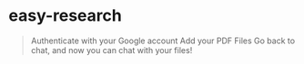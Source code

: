 # easy-research

>Authenticate with your Google account
>Add your PDF Files
>Go back to chat, and now you can chat with your files!
